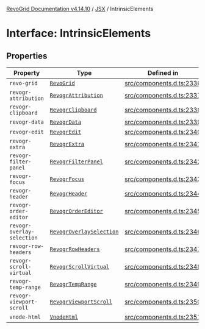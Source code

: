 [RevoGrid Documentation v4.14.10](README.md) / [JSX](Namespace.JSX.md) / IntrinsicElements

# Interface: IntrinsicElements

## Properties

| Property | Type | Defined in |
| ------ | ------ | ------ |
| `revo-grid` | [`RevoGrid`](JSX.Interface.RevoGrid.md) | [src/components.d.ts:2336](https://github.com/revolist/revogrid/blob/f8d663f4e4ad146b94baf570f65efe48aaaeae09/src/components.d.ts#L2336) |
| `revogr-attribution` | [`RevogrAttribution`](JSX.Interface.RevogrAttribution.md) | [src/components.d.ts:2337](https://github.com/revolist/revogrid/blob/f8d663f4e4ad146b94baf570f65efe48aaaeae09/src/components.d.ts#L2337) |
| `revogr-clipboard` | [`RevogrClipboard`](JSX.Interface.RevogrClipboard.md) | [src/components.d.ts:2338](https://github.com/revolist/revogrid/blob/f8d663f4e4ad146b94baf570f65efe48aaaeae09/src/components.d.ts#L2338) |
| `revogr-data` | [`RevogrData`](JSX.Interface.RevogrData.md) | [src/components.d.ts:2339](https://github.com/revolist/revogrid/blob/f8d663f4e4ad146b94baf570f65efe48aaaeae09/src/components.d.ts#L2339) |
| `revogr-edit` | [`RevogrEdit`](JSX.Interface.RevogrEdit.md) | [src/components.d.ts:2340](https://github.com/revolist/revogrid/blob/f8d663f4e4ad146b94baf570f65efe48aaaeae09/src/components.d.ts#L2340) |
| `revogr-extra` | [`RevogrExtra`](JSX.Interface.RevogrExtra.md) | [src/components.d.ts:2341](https://github.com/revolist/revogrid/blob/f8d663f4e4ad146b94baf570f65efe48aaaeae09/src/components.d.ts#L2341) |
| `revogr-filter-panel` | [`RevogrFilterPanel`](JSX.Interface.RevogrFilterPanel.md) | [src/components.d.ts:2342](https://github.com/revolist/revogrid/blob/f8d663f4e4ad146b94baf570f65efe48aaaeae09/src/components.d.ts#L2342) |
| `revogr-focus` | [`RevogrFocus`](JSX.Interface.RevogrFocus.md) | [src/components.d.ts:2343](https://github.com/revolist/revogrid/blob/f8d663f4e4ad146b94baf570f65efe48aaaeae09/src/components.d.ts#L2343) |
| `revogr-header` | [`RevogrHeader`](JSX.Interface.RevogrHeader.md) | [src/components.d.ts:2344](https://github.com/revolist/revogrid/blob/f8d663f4e4ad146b94baf570f65efe48aaaeae09/src/components.d.ts#L2344) |
| `revogr-order-editor` | [`RevogrOrderEditor`](JSX.Interface.RevogrOrderEditor.md) | [src/components.d.ts:2345](https://github.com/revolist/revogrid/blob/f8d663f4e4ad146b94baf570f65efe48aaaeae09/src/components.d.ts#L2345) |
| `revogr-overlay-selection` | [`RevogrOverlaySelection`](JSX.Interface.RevogrOverlaySelection.md) | [src/components.d.ts:2346](https://github.com/revolist/revogrid/blob/f8d663f4e4ad146b94baf570f65efe48aaaeae09/src/components.d.ts#L2346) |
| `revogr-row-headers` | [`RevogrRowHeaders`](JSX.Interface.RevogrRowHeaders.md) | [src/components.d.ts:2347](https://github.com/revolist/revogrid/blob/f8d663f4e4ad146b94baf570f65efe48aaaeae09/src/components.d.ts#L2347) |
| `revogr-scroll-virtual` | [`RevogrScrollVirtual`](JSX.Interface.RevogrScrollVirtual.md) | [src/components.d.ts:2348](https://github.com/revolist/revogrid/blob/f8d663f4e4ad146b94baf570f65efe48aaaeae09/src/components.d.ts#L2348) |
| `revogr-temp-range` | [`RevogrTempRange`](JSX.Interface.RevogrTempRange.md) | [src/components.d.ts:2349](https://github.com/revolist/revogrid/blob/f8d663f4e4ad146b94baf570f65efe48aaaeae09/src/components.d.ts#L2349) |
| `revogr-viewport-scroll` | [`RevogrViewportScroll`](JSX.Interface.RevogrViewportScroll.md) | [src/components.d.ts:2350](https://github.com/revolist/revogrid/blob/f8d663f4e4ad146b94baf570f65efe48aaaeae09/src/components.d.ts#L2350) |
| `vnode-html` | [`VnodeHtml`](JSX.Interface.VnodeHtml.md) | [src/components.d.ts:2351](https://github.com/revolist/revogrid/blob/f8d663f4e4ad146b94baf570f65efe48aaaeae09/src/components.d.ts#L2351) |
